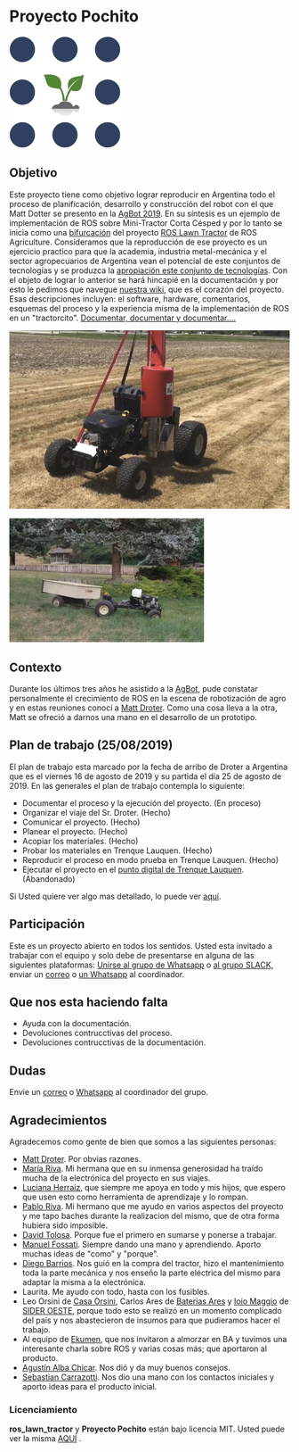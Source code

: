 # Proyecto Pochito

![Logo ROS Agriculture](https://raw.githubusercontent.com/rje1974/Proyecto-Pochito/master/site/Imagenes_Site/18500762.png)

## Objetivo

Este proyecto tiene como objetivo lograr reproducir en Argentina todo el proceso de planificación, desarrollo y construcción del robot con el que Matt Dotter se presento en la [AgBot 2019](https://ag.purdue.edu/agBOT/). En su síntesis es un ejemplo de implementación de ROS sobre Mini-Tractor Corta Césped y por lo tanto se inicia como una [bifurcación](https://tinyurl.com/y37ajy6b) del proyecto [ROS Lawn Tractor](https://github.com/ros-agriculture/ros_lawn_tractor) de ROS Agriculture. Consideramos que la reproducción de ese proyecto es un ejercicio practico para que la academia, industria metal-mecánica y el sector agropecuarios de Argentina vean el potencial de este conjuntos de tecnologías y se produzca la [apropiación este conjunto de tecnologías](https://es.wikipedia.org/wiki/Apropiaci%C3%B3n_tecnol%C3%B3gica). Con el objeto de lograr lo anterior se hará hincapié en la documentación y por esto le pedimos que navegue [nuestra wiki](https://github.com/rje1974/ros_lawn_tractor/wiki), que es el corazón del proyecto. Esas descripciones incluyen: el software, hardware, comentarios, esquemas del proceso y la experiencia misma de la implementación de ROS en un "tractorcito". [Documentar, documentar y documentar....](https://github.com/rje1974/ros_lawn_tractor/wiki)

![Tractor que presento Matt en la AgBot 2019](https://raw.githubusercontent.com/rje1974/Proyecto-Pochito/master/site/Imagenes_Site/ros_lawn_tractor.png)

![Tractor que presento Matt en la AgBot 2019](https://raw.githubusercontent.com/rje1974/Proyecto-Pochito/master/site/Imagenes_Site/lawn_tractor.png)

## Contexto

Durante los últimos tres años he asistido a la [AgBot](https://ag.purdue.edu/agBOT/), pude constatar personalmente el crecimiento de ROS en la escena de robotización de agro y en estas reuniones conocí a [Matt Droter](https://github.com/droter). Como una cosa lleva a la otra, Matt se ofreció a darnos una mano en el desarrollo de un prototipo.

## Plan de trabajo (25/08/2019)

El plan de trabajo esta marcado por la fecha de arribo de Droter a Argentina que es el viernes 16 de agosto de 2019 y su partida el día 25 de agosto de 2019. En las generales el plan de trabajo contempla lo siguiente:

-   Documentar el proceso y la ejecución del proyecto. (En proceso)
-   Organizar el viaje del Sr. Droter. (Hecho)
-   Comunicar el proyecto. (Hecho)
-   Planear el proyecto. (Hecho)
-   Acopiar los materiales. (Hecho)
-   Probar los materiales en Trenque Lauquen. (Hecho)
-   Reproducir el proceso en modo prueba en Trenque Lauquen. (Hecho)
-   Ejecutar el proyecto en el [punto digital de Trenque Lauquen](http://pct.trenquelauquen.gov.ar/). (Abandonado)

Si Usted quiere ver algo mas detallado, lo puede ver [aquí](https://github.com/rje1974/ros_lawn_tractor/wiki/Plan-De-Trabajo).

## Participación

Este es un proyecto abierto en todos los sentidos. Usted esta invitado a trabajar con el equipo y solo debe de presentarse en alguna de las siguientes plataformas: [Unirse al grupo de Whatsapp](https://chat.whatsapp.com/FK1hUuH3ac3ExXbGrR0gs1) o [al grupo SLACK](https://app.slack.com/client/T676UDNG3/GK8UTNMGS), enviar un [correo](mailto:juaneduardoriva@gmail.com) o [un Whatsapp](https://wa.me/5492392520561) al coordinador.

## Que nos esta haciendo falta

-   Ayuda con la documentación.
-   Devoluciones contrucctivas del proceso.
-   Devoluciones contrucctivas de la documentación.

## Dudas

Envie un [correo](mailto:juaneduardoriva@gmail.com) o [Whatsapp](https://wa.me/5492392520561) al coordinador del grupo.

## Agradecimientos

Agradecemos como gente de bien que somos a las siguientes personas:

-   [Matt Droter](https://www.linkedin.com/in/droterville/). Por obvias razones.
-   [María Riva](https://www.linkedin.com/in/maria-riva-aa78245a/). Mi hermana que en su inmensa generosidad ha traído mucha de la electrónica del proyecto en sus viajes.
-   [Luciana Herraiz](https://www.linkedin.com/in/luciana-herraiz-8958a1150/), que siempre me apoya en todo y mis hijos, que espero que usen esto como herramienta de aprendizaje y lo rompan.
-   [Pablo Riva](https://www.linkedin.com/in/pablo-alfredo-riva/). Mi hermano que me ayudo en varios aspectos del proyecto y me tapo baches durante la realizacion del mismo, que de otra forma hubiera sido imposible.
-   [David Tolosa](https://github.com/davidtolosa). Porque fue el primero en sumarse y ponerse a trabajar.
-   [Manuel Fossati](https://www.linkedin.com/in/manuel-fossati-03026561/). Siempre dando una mano y aprendiendo. Aporto muchas ideas de "como" y "porque".
-   [Diego Barrios](https://www.linkedin.com/in/diego-david-barrios-bb84b251/). Nos guió en la compra del tractor, hizo el mantenimiento toda la parte mecánica y nos enseño la parte eléctrica del mismo para adaptar la misma a la electrónica.
-   Laurita. Me ayudo con todo, hasta con los fusibles.
-   Leo Orsini de [Casa Orsini](https://es-la.facebook.com/casaorsini/), Carlos Ares de [Baterias Ares](https://es-la.facebook.com/pages/category/Automotive--Aircraft---Boat/Baterias-Ares-646753535515544/) y [Ioio Maggio](https://www.linkedin.com/in/gregorio-maggio-b92ab667/) de [SIDER OESTE](http://www.sideroeste.com.ar/index.php), porque todo esto se realizó en un momento complicado del país y nos abastecieron de insumos para que pudieramos hacer el trabajo.
-   Al equipo de [Ekumen](https://www.ekumenlabs.com/team/), que nos invitaron a almorzar en BA y tuvimos una interesante charla sobre ROS y varias cosas más; que aportaron al producto.
-   [Agustín Alba Chicar](https://www.linkedin.com/in/agustin-dario-alba-chicar-6b269846/). Nos dió y da muy buenos consejos.
-   [Sebastian Carrazotti](https://www.linkedin.com/in/sebascarra/). Nos dio una mano con los contactos iniciales y aporto ideas para el producto inicial.

### Licenciamiento

**ros_lawn_tractor** y **Proyecto Pochito** están bajo licencia MIT. Usted puede ver la misma [AQUÍ](https://github.com/rje1974/Proyecto-Pochito/blob/master/LICENSE) .
